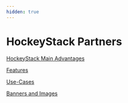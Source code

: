 ```yaml
---
hidden: true
---
```


# HockeyStack Partners

[HockeyStack Main Advantages](<HockeyStack Partners 94c16291171b47899e17d95fa37b800c/HockeyStack Main Advantages beba67ad5f164a89aa679ea9c8e86bf1.md>)

[Features](<HockeyStack Partners 94c16291171b47899e17d95fa37b800c/Features 9fbd89a0ed734d1682872c8bc687de21.md>)

[Use-Cases](<HockeyStack Partners 94c16291171b47899e17d95fa37b800c/Use-Cases 0e08c709fa484e59ac99b0c55bd713b9.md>)

[Banners and Images](<HockeyStack Partners 94c16291171b47899e17d95fa37b800c/Banners and Images cd6d83846ae348b29afddf8944387fd1.md>)
